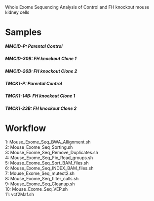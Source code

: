 Whole Exome Sequencing Analysis of Control and FH knockout mouse kidney cells

# Samples
##### MMCID-P: Parental Control
##### MMCID-30B: FH knockout Clone 1
##### MMCID-26B: FH knockout Clone 2

##### TMCK1-P: Parental Control
##### TMCK1-14B: FH knockout Clone 1
##### TMCK1-23B: FH knockout Clone 2

# Workflow
1: Mouse_Exome_Seq_BWA_Allignment.sh \
2: Mouse_Exome_Seq_Sorting.sh \
3: Mouse_Exome_Seq_Remove_Duplicates.sh \
4: Mouse_Exome_Seq_Fix_Read_groups.sh \
5: Mouse_Exome_Seq_Sort_BAM_files.sh \
6: Mouse_Exome_Seq_INDEX_BAM_files.sh \
7: Mouse_Exome_Seq_mutect2.sh \
8: Mouse_Exome_Seq_filter_calls.sh \
9: Mouse_Exome_Seq_Cleanup.sh \
10: Mouse_Exome_Seq_VEP.sh \
11: vcf2Maf.sh
